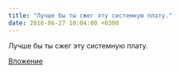 ```yaml
---
title: "Лучше бы ты сжег эту системную плату."
date: 2016-06-27 10:04:00 +0300
---
```


Лучше бы ты сжег эту системную плату.

[Вложение](/assets/vk_photos/1/iuxF4CL5bwI.jpg)
